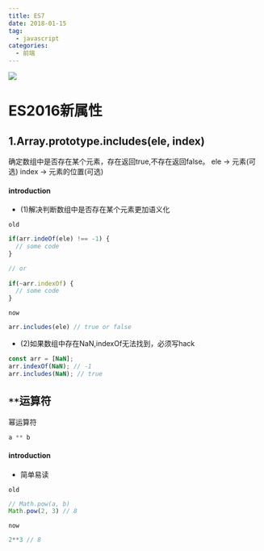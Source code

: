 ```yaml
---
title: ES7
date: 2018-01-15
tag: 
  - javascript
categories:
  - 前端
---
```

![](/imgs/javascript/theme/ecma.png)

# ES2016新属性

## 1.Array.prototype.includes(ele, index)
确定数组中是否存在某个元素，存在返回true,不存在返回false。
ele -> 元素(可选)
index -> 元素的位置(可选)

#### introduction

* (1)解决判断数组中是否存在某个元素更加语义化

`old`
```javascript
if(arr.indeOf(ele) !== -1) {
  // some code
}

// or
 
if(~arr.indexOf) {
  // some code
}
```
`now`

```javascript
arr.includes(ele) // true or false
```

* (2)如果数组中存在NaN,indexOf无法找到，必须写hack

```javascript
const arr = [NaN];
arr.indexOf(NaN); // -1
arr.includes(NaN); // true
```

## `**`运算符
幂运算符
```javascript
a ** b 
```

#### introduction

* 简单易读

`old`
```javascript
// Math.pow(a, b)
Math.pow(2, 3) // 8
```

`now`
```javascript
2**3 // 8
```